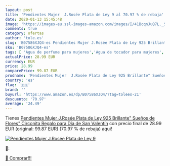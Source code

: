 ```yaml
---
layout: post
title: 'Pendientes Mujer  J.Rosée Plata de Ley 9 al 70.97 % de rebaja'
date: 2020-01-13 15:45:48
image: 'https://images-eu.ssl-images-amazon.com/images/I/41BcqnJuQ7L._SL400_.jpg'
comments: true
category: ofertas
author: 'tole.es'
slug: 'B07586XJQ4-es Pendientes Mujer J.Rosée Plata de Ley 925 Brillante"...'
sku: 'B07586XJQ4-es'
tags: [ 'Agua de perfume para mujeres','Agua de tocador para mujeres','Almacenaje de adornos festivos','Almacenamiento y organización','Belleza','Fragancias para mujeres','Hogar y cocina','Instrumentos de percusión para niños','Instrumentos musicales para niños','Juguetes','Juguetes electrónicos','Juguetes y juegos','Perfumes y fragancias','Productos para el cuidado de la piel','Sets y juegos para el cuidado de la piel','Videojuegos para niños','de','ley','plata', ]
actualPrice: 28.99 EUR
currency: EUR
price: 28.99
comparePrice: 99.87 EUR
prodname: 'Pendientes Mujer  J.Rosée Plata de Ley 925 Brillante" Sueños de Flores" Circonita Regalo para Día de San Valentín'
country: 'es'
flag: '🇪🇸'
brand: ''
buyurl: 'https://www.amazon.es/dp/B07586XJQ4/?tag=tolees-21'
descuento: '70.97'
average: '24.49'
---
```


Tienes [Pendientes Mujer  J.Rosée Plata de Ley 925 Brillante" Sueños de Flores" Circonita Regalo para Día de San Valentín](https://www.amazon.es/dp/B07586XJQ4/?tag=tolees-21) con precio final de  28.99 EUR (original: 99.87 EUR) (70.97 %  de rebaja) aqui!

[![Pendientes Mujer  J.Rosée Plata de Ley 9](https://images-eu.ssl-images-amazon.com/images/I/41BcqnJuQ7L._SL400_.jpg)](https://www.amazon.es/dp/B07586XJQ4/?tag=tolees-21)

🔎:


[🛒 Comprar!!!](https://www.amazon.es/dp/B07586XJQ4/?tag=tolees-21)

